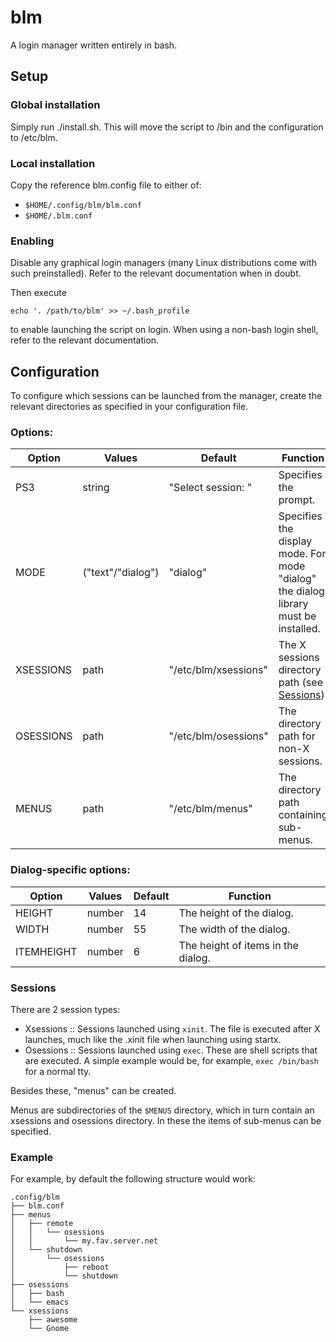 # blm
A login manager written entirely in bash.

## Setup

### Global installation
Simply run ./install.sh. This will move the script to /bin and the
configuration to /etc/blm.

### Local installation
Copy the reference blm.config file to either of:

- `$HOME/.config/blm/blm.conf`
- `$HOME/.blm.conf`

### Enabling
Disable any graphical login managers (many Linux distributions come
with such preinstalled). Refer to the relevant documentation when in
doubt.

Then execute

```
echo '. /path/to/blm' >> ~/.bash_profile
```

to enable launching the script on login. When using a non-bash login
shell, refer to the relevant documentation.


## Configuration
To configure which sessions can be launched from the manager, create
the relevant directories as specified in your configuration file.

### Options:



| Option    | Values            | Default              | Function                                                                            |
|-----------|-------------------|----------------------|-------------------------------------------------------------------------------------|
| PS3       | string            | "Select session: "   | Specifies the prompt.                                                               |
| MODE      | ("text"/"dialog") | "dialog"             | Specifies the display mode. For mode "dialog" the dialog library must be installed. |
| XSESSIONS | path              | "/etc/blm/xsessions" | The X sessions directory path (see [Sessions](#sessions)).                          |
| OSESSIONS | path              | "/etc/blm/osessions" | The directory path for non-X sessions.                                              |
| MENUS     | path              | "/etc/blm/menus"     | The directory path containing sub-menus.                                            |

### Dialog-specific options:
| Option     | Values | Default | Function                           |
|------------|--------|---------|------------------------------------|
| HEIGHT     | number |      14 | The height of the dialog.          |
| WIDTH      | number |      55 | The width of the dialog.           |
| ITEMHEIGHT | number |       6 | The height of items in the dialog. |

### Sessions
There are 2 session types:

- Xsessions :: Sessions launched using `xinit`. The file is executed
  after X launches, much like the .xinit file when launching using
  startx.
- Osessions :: Sessions launched using `exec`. These are shell scripts
  that are executed. A simple example would be, for example, `exec
  /bin/bash` for a normal tty.

Besides these, "menus" can be created.

Menus are subdirectories of the `$MENUS` directory, which in turn
contain an xsessions and osessions directory.  In these the items of
sub-menus can be specified.

### Example

For example, by default the following structure would work:

```
.config/blm
├── blm.conf
├── menus
│   ├── remote
│   │   └── osessions
│   │       └── my.fav.server.net
│   └── shutdown
│       └── osessions
│           ├── reboot
│           └── shutdown
├── osessions
│   ├── bash
│   └── emacs
└── xsessions
    ├── awesome
    └── Gnome
```
